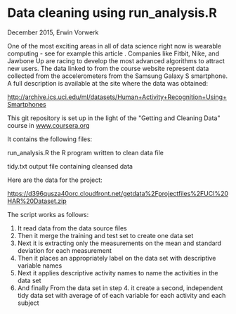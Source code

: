 # Data cleaning using run_analysis.R

December 2015, Erwin Vorwerk

One of the most exciting areas in all of data science right now is wearable computing - see for example this article . Companies like Fitbit, Nike, and Jawbone Up are racing to develop the most advanced algorithms to attract new users. The data linked to from the course website represent data collected from the accelerometers from the Samsung Galaxy S smartphone. A full description is available at the site where the data was obtained: 

http://archive.ics.uci.edu/ml/datasets/Human+Activity+Recognition+Using+Smartphones 

This git repository is set up in the light of the "Getting and Cleaning Data" course in www.coursera.org

It contains the following files:

  run_analysis.R    the R program written to clean data file

  tidy.txt          output file containing cleansed data

Here are the data for the project: 

https://d396qusza40orc.cloudfront.net/getdata%2Fprojectfiles%2FUCI%20HAR%20Dataset.zip 

The script works as follows:

1. It read data from the data source files
2. Then it merge the training and test set to create one data set
3. Next it is extracting only the measurements on the mean and standard deviation for each measurement
4. Then it places an appropriately label on the data set with descriptive variable names
5. Next it applies descriptive activity names to name the activities in the data set
6. And finally From the data set in step 4. it create a second, independent tidy data set with average of of each variable for each activity and each subject
